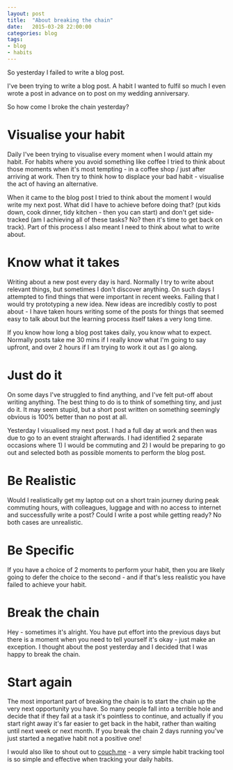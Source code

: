 ```yaml
---
layout: post
title:  "About breaking the chain"
date:   2015-03-28 22:00:00
categories: blog
tags: 
- blog
- habits
---
```


So yesterday I failed to write a blog post.

I've been trying to write a blog post. A habit I wanted to fulfil so much I even wrote a post in advance on to post on my wedding anniversary.

So how come I broke the chain yesterday?
<!--break-->
Visualise your habit
====================

Daily I've been trying to visualise every moment when I would attain my habit. For habits where you avoid something like coffee I tried to think about those moments when it's most tempting - in a coffee shop / just after arriving at work. Then try to think how to displace your bad habit - visualise the act of having an alternative.

When it came to the blog post I tried to think about the moment I would write my next post. What did I have to achieve before doing that? (put kids down, cook dinner, tidy kitchen - then you can start) and don't get side-tracked (am I achieving all of these tasks? No? then it's time to get back on track). Part of this process I also meant I need to think about what to write about.

Know what it takes
==================

Writing about a new post every day is hard. Normally I try to write about relevant things, but sometimes I don't discover anything. On such days I attempted to find things that were important in recent weeks. Failing that I would try prototyping a new idea. New ideas are incredibly costly to post about - I have taken hours writing some of the posts for things that seemed easy to talk about but the learning process itself takes a very long time.

If you know how long a blog post takes daily, you know what to expect. Normally posts take me 30 mins if I really know what I'm going to say upfront, and over 2 hours if I am trying to work it out as I go along.

Just do it
==========

On some days I've struggled to find anything, and I've felt put-off about writing anything. The best thing to do is to think of something tiny, and just do it. It may seem stupid, but a short post written on something seemingly obvious is 100% better than no post at all.

Yesterday I visualised my next post. I had a full day at work and then was due to go to an event straight afterwards. I had identified 2 separate occasions where 1) I would be commuting and 2) I would be preparing to go out and selected both as possible moments to perform the blog post.

Be Realistic
============

Would I realistically get my laptop out on a short train journey during peak commuting hours, with colleagues, luggage and with no access to internet and successfully write a post? Could I write a post while getting ready? No both cases are unrealistic. 

Be Specific
===========

If you have a choice of 2 moments to perform your habit, then you are likely going to defer the choice to the second - and if that's less realistic you have failed to achieve your habit.

Break the chain
===============

Hey - sometimes it's alright. You have put effort into the previous days but there is a moment when you need to tell yourself it's okay - just make an exception. I thought about the post yesterday and I decided that I was happy to break the chain.

Start again
===========

The most important part of breaking the chain is to start the chain up the very next opportunity you have. So many people fall into a terrible hole and decide that if they fail at a task it's pointless to continue, and actually if you start right away it's far easier to get back in the habit, rather than waiting until next week or next month. If you break the chain 2 days running you've just started a negative habit not a positive one!

I would also like to shout out to <a href="https://www.coach.me/">couch.me</a> - a very simple habit tracking tool is so simple and effective when tracking your daily habits.